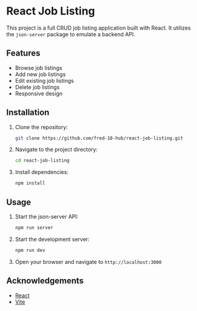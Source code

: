 # React Job Listing

This project is a full CRUD job listing application built with React. It utilizes the `json-server` package to emulate a backend API.

## Features

- Browse job listings
- Add new job listings
- Edit existing job listings
- Delete job listings
- Responsive design

## Installation

1. Clone the repository:
   ```bash
   git clone https://github.com/fred-18-hub/react-job-listing.git
   ```
2. Navigate to the project directory:
   ```bash
   cd react-job-listing
   ```
3. Install dependencies:
   ```bash
   npm install
   ```

## Usage

1. Start the json-server API:
   ```bash
   npm run server
   ```
2. Start the development server:
   ```bash
   npm run dev
   ```
3. Open your browser and navigate to `http://localhost:3000`

## Acknowledgements

- [React](https://react.dev/)
- [Vite](https://vite.dev/)
